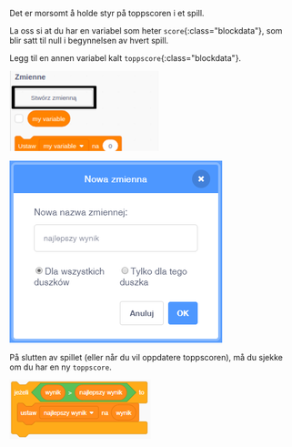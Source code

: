 Det er morsomt å holde styr på toppscoren i et spill.

La oss si at du har en variabel som heter `score`{:class="blockdata"}, som blir satt til null i begynnelsen av hvert spill.

Legg til en annen variabel kalt `toppscore`{:class="blockdata"}.

![meny for variabler, med Lag en variabel markert](images/make-variable-annotated.png)

![vindu for å lage en ny variabel med toppscore som variabel navn](images/make-high-score-variable.png)

På slutten av spillet (eller når du vil oppdatere toppscoren), må du sjekke om du har en ny `toppscore`.

![kodeklosser som er nødvendig for å sette toppscore lik score](images/check-for-high-score.png)